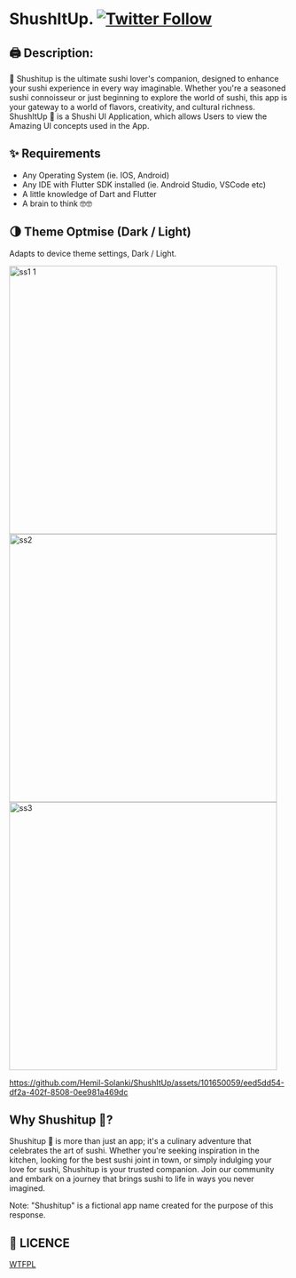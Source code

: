 # ShushItUp. [![Twitter Follow](https://img.shields.io/twitter/follow/hemilsolanki.svg?style=social)](https://twitter.com/hemilsolanki)

## 🖨️ Description:
🍙 Shushitup is the ultimate sushi lover's companion, designed to enhance your sushi experience in every way imaginable. Whether you're a seasoned sushi connoisseur or just beginning to explore the world of sushi, this app is your gateway to a world of flavors, creativity, and cultural richness.
ShushItUp 🍙 is a Shushi UI Application, which allows Users to view the Amazing UI concepts used in the App.

## ✨ Requirements
* Any Operating System (ie. IOS, Android)
* Any IDE with Flutter SDK installed (ie. Android Studio, VSCode etc)
* A little knowledge of Dart and Flutter
* A brain to think 🤓🤓

## 🌗 Theme Optmise (Dark / Light)
Adapts to device theme settings, Dark / Light.

<img width="483" alt="ss1 1" src="https://github.com/Hemil-Solanki/ShushItUp/assets/101650059/2d0a3313-265c-49e0-bdeb-8ee17003ce95">

<img width="483" alt="ss2" src="https://github.com/Hemil-Solanki/ShushItUp/assets/101650059/645f6909-c3f1-41f7-b96e-735b29422038">

<img width="483" alt="ss3" src="https://github.com/Hemil-Solanki/ShushItUp/assets/101650059/a62ecd25-d606-4bb9-8eef-051126634374">

https://github.com/Hemil-Solanki/ShushItUp/assets/101650059/eed5dd54-df2a-402f-8508-0ee981a469dc

## Why Shushitup 🍙?

Shushitup 🍙 is more than just an app; it's a culinary adventure that celebrates the art of sushi. Whether you're seeking inspiration in the kitchen, looking for the best sushi joint in town, or simply indulging your love for sushi, Shushitup is your trusted companion. Join our community and embark on a journey that brings sushi to life in ways you never imagined.

Note: "Shushitup" is a fictional app name created for the purpose of this response.

## 🔖 LICENCE
[WTFPL](http://www.wtfpl.net/about/)
